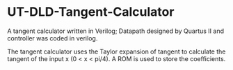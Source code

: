# UT-DLD-Tangent-Calculator
A tangent calculator written in Verilog; Datapath designed by Quartus II and controller was coded in verilog.

The tangent calculator uses the Taylor expansion of tangent to calculate the tangent of the input x (0 < x < pi/4).
A ROM is used to store the coefficients.
